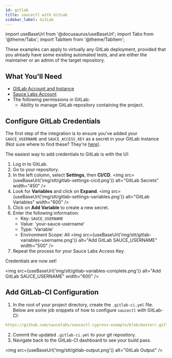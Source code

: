 ```yaml
---
id: gitlab
title: saucectl with GitLab
sidebar_label: GitLab
---
```


import useBaseUrl from '@docusaurus/useBaseUrl';
import Tabs from '@theme/Tabs';
import TabItem from '@theme/TabItem';

These examples can apply to virtually any GitLab deployment, provided that you already have some existing automated tests, and are either the maintainer or an admin of the target repository.


## What You'll Need

* [GitLab Account and Instance](https://about.gitlab.com/)
* [Sauce Labs Account](https://saucelabs.com/sign-up)
* The following permissions in GitLab:
    * Ability to manage GitLab repository containing the project.

## Configure GitLab Credentials

The first step of the integration is to ensure you've added your `SAUCE_USERNAME` and `SAUCE_ACCESS_KEY` as a secret in your GitLab instance (Not sure where to find these? They're [here](https://app.saucelabs.com/user-settings)).

The easiest way to add credentials to GitLab is with the UI:

1. Log in to GitLab.
1. Go to your repository.
1. In the left column, select __Settings__, then __CI/CD__.
    <img src={useBaseUrl('img/stt/gitlab-settings-cicd.png')} alt="GitLab Secrets" width="450" />
1. Look for __Variables__ and click on __Expand__.
    <img src={useBaseUrl('img/stt/gitlab-settings-variables.png')} alt="GitLab Variables" width="600" />
1. Click on __Add Variable__ to create a new secret.
1. Enter the following information:
    * Key: `SAUCE_USERNAME`
    * Value: 'your-sauce-username'
    * Type: 'Variable'
    * Environment Scope: All
    <img src={useBaseUrl('img/stt/gitlab-variables-username.png')} alt="Add GitLab SAUCE_USERNAME" width="500" />
1. Repeat the process for your Sauce Labs Access Key.

Credentials are now set!

<img src={useBaseUrl('img/stt/gitlab-variables-complete.png')} alt="Add GitLab SAUCE_USERNAME" width="600" />


## Add GitLab-CI Configuration

1. In the root of your project directory, create the `.gitlab-ci.yml` file. Below are some job snippets of how to configure `saucectl` with GitLab-CI:
  ```yaml reference
  https://github.com/saucelabs/saucectl-cypress-example/blob/master/.gitlab-ci.yml#L1-L34
  ```

2. Commit the updated `.gitlab-ci.yml` to your git repository.
3. Navigate back to the GitLab-CI dashboard to see your build pass.

  <img src={useBaseUrl('img/stt/gitlab-output.png')} alt="GitLab Output" />
